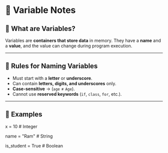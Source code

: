 # 📘 Variable Notes  

## 🔹 What are Variables?  
Variables are **containers that store data** in memory. They have a **name** and a **value**, and the value can change during program execution.  

---

## 🔹 Rules for Naming Variables  
- Must start with a **letter** or **underscore**.  
- Can contain **letters, digits, and underscores** only.  
- **Case-sensitive** → (`age` ≠ `Age`).  
- Cannot use **reserved keywords** (`if`, `class`, `for`, etc.).  

---

## 🔹 Examples  

x = 10          # Integer

name = "Ram"    # String

is_student = True  # Boolean
